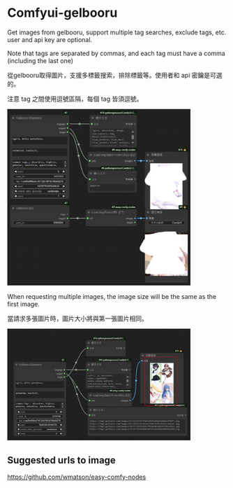 # Comfyui-gelbooru


Get images from gelbooru, support multiple tag searches, exclude tags, etc. user and api key are optional.

Note that tags are separated by commas, and each tag must have a comma (including the last one)


從gelbooru取得圖片，支援多標籤搜索，排除標籤等。使用者和 api 密鑰是可選的。

注意 tag 之間使用逗號區隔，每個 tag 皆須逗號。


<img src='1.png' width='420'>

When requesting multiple images, the image size will be the same as the first image.

當請求多張圖片時，圖片大小將與第一張圖片相同。

<img src='2.png' width='420'>

## Suggested urls to image

https://github.com/wmatson/easy-comfy-nodes
